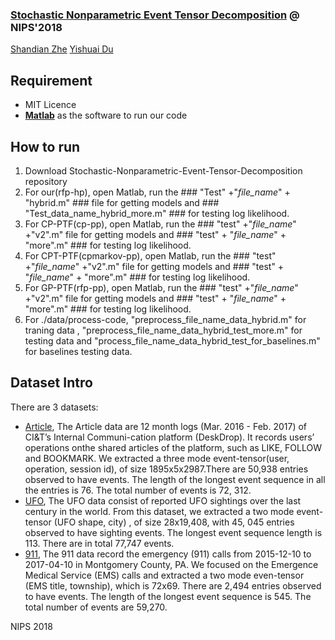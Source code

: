 
### [Stochastic Nonparametric Event Tensor Decomposition](https://nips.cc/Conferences/2018/Schedule?showEvent=11661) @ NIPS'2018
 [Shandian Zhe](http://www.cs.utah.edu/~zhe/)   [Yishuai Du](https://www.linkedin.com/in/yishuai-du-583a17b5/)

## Requirement
* MIT Licence
* [**Matlab**](https://www.mathworks.com/products/matlab.html) as the software to run our code

## How to run 
1. Download Stochastic-Nonparametric-Event-Tensor-Decomposition repository
2. For our(rfp-hp), open Matlab, run the  ### "Test" +"_file_name_" + "hybrid.m" ### file for getting models
and ### "Test_data_name_hybrid_more.m" ### for testing log likelihood.
3. For CP-PTF(cp-pp), open Matlab, run the  ### "test" +"_file_name_" +"v2".m" file for getting models
and ### "test" + "_file_name_" + "more".m" ### for testing log likelihood.
4. For CPT-PTF(cpmarkov-pp), open Matlab, run the  ### "test" +"_file_name_" +"v2".m" file for getting models
and ### "test" + "_file_name_" + "more".m" ### for testing log likelihood.
5. For GP-PTF(rfp-pp), open Matlab, run the  ### "test" +"_file_name_" +"v2".m" file for getting models
and ### "test" + "_file_name_" + "more".m" ### for testing log likelihood.
6. For ./data/process-code, "preprocess_file_name_data_hybrid.m" for traning data ,  "preprocess_file_name_data_hybrid_test_more.m" for testing data and "process_file_name_data_hybrid_test_for_baselines.m" for baselines testing data.



## Dataset Intro
There are 3 datasets:
* [Article](https://www.kaggle.com/gspmoreira), The Article data are 12 month logs (Mar. 2016 - Feb. 2017) of CI&T’s Internal Communi-cation platform (DeskDrop). It records users’ operations onthe shared articles of the platform, such as LIKE, FOLLOW
and BOOKMARK. We extracted a three mode event-tensor(user, operation, session id), of size 1895x5x2987.There
are 50,938 entries observed to have events. The length of the longest event sequence in all the entries is 76. The total number of events is 72, 312.
* [UFO](https://www.kaggle.com/NUFORC), The UFO data consist of reported UFO sightings over the last century in the world.
From this dataset, we extracted a two mode event-tensor (UFO shape, city) , of size 28x19,408, with 45, 045 entries observed to have sighting events. The longest event sequence length is 113. There are in total 77,747 events.
* [911](https://www.kaggle.com/mchirico), The 911 data record the emergency (911) calls from 2015-12-10 to 2017-04-10 in Montgomery County, PA. We focused on the Emergence Medical Service (EMS) calls and extracted a two mode even-tensor (EMS title, township), which is 72x69. There are 2,494 entries observed to have events. The length of the longest event sequence is 545. The total number of events are 59,270.











NIPS 2018 

